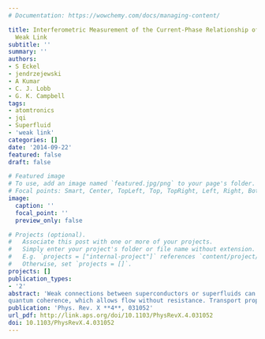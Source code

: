 ```yaml
---
# Documentation: https://wowchemy.com/docs/managing-content/

title: Interferometric Measurement of the Current-Phase Relationship of a Superfluid
  Weak Link
subtitle: ''
summary: ''
authors:
- S Eckel
- jendrzejewski
- A Kumar
- C. J. Lobb
- G. K. Campbell
tags:
- atomtronics
- jqi
- Superfluid
- 'weak link'
categories: []
date: '2014-09-22'
featured: false
draft: false

# Featured image
# To use, add an image named `featured.jpg/png` to your page's folder.
# Focal points: Smart, Center, TopLeft, Top, TopRight, Left, Right, BottomLeft, Bottom, BottomRight.
image:
  caption: ''
  focal_point: ''
  preview_only: false

# Projects (optional).
#   Associate this post with one or more of your projects.
#   Simply enter your project's folder or file name without extension.
#   E.g. `projects = ["internal-project"]` references `content/project/deep-learning/index.md`.
#   Otherwise, set `projects = []`.
projects: []
publication_types:
- '2'
abstract: 'Weak connections between superconductors or superfluids can differ from classical links due to
quantum coherence, which allows flow without resistance. Transport properties through such weak links can be described with a single function, the current-phase relationship, which serves as the quantum analog of the current-voltage relationship. Here, we present a technique for inteferometrically measuring the current-phase relationship of superfluid weak links. We interferometrically measure the phase gradient around a ring-shaped superfluid Bose-Einstein condensate containing a rotating weak link, allowing us to identify the current flowing around the ring. While our Bose-Einstein condensate weak link operates in the hydrodynamic regime, this technique can be extended to all types of weak links (including tunnel junctions) in any phase-coherent quantum gas. Moreover, it can also measure the current-phase relationships of excitations. Such measurements may open new avenues of research in quantum transport.'
publication: 'Phys. Rev. X **4**, 031052'
url_pdf: http://link.aps.org/doi/10.1103/PhysRevX.4.031052
doi: 10.1103/PhysRevX.4.031052
---
```

